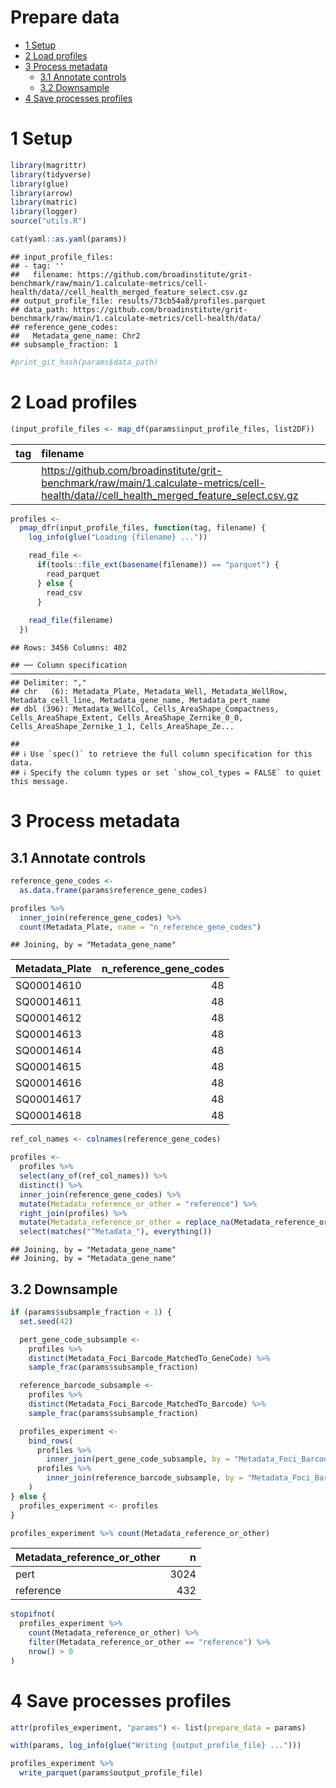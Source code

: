 Prepare data
================

-   [1 Setup](#setup)
-   [2 Load profiles](#load-profiles)
-   [3 Process metadata](#process-metadata)
    -   [3.1 Annotate controls](#annotate-controls)
    -   [3.2 Downsample](#downsample)
-   [4 Save processes profiles](#save-processes-profiles)

# 1 Setup

``` r
library(magrittr)
library(tidyverse)
library(glue)
library(arrow)
library(matric)
library(logger)
source("utils.R")
```

``` r
cat(yaml::as.yaml(params))
```

    ## input_profile_files:
    ## - tag: ''
    ##   filename: https://github.com/broadinstitute/grit-benchmark/raw/main/1.calculate-metrics/cell-health/data//cell_health_merged_feature_select.csv.gz
    ## output_profile_file: results/73cb54a8/profiles.parquet
    ## data_path: https://github.com/broadinstitute/grit-benchmark/raw/main/1.calculate-metrics/cell-health/data/
    ## reference_gene_codes:
    ##   Metadata_gene_name: Chr2
    ## subsample_fraction: 1

``` r
#print_git_hash(params$data_path)
```

# 2 Load profiles

``` r
(input_profile_files <- map_df(params$input_profile_files, list2DF))
```

<div class="kable-table">

| tag | filename                                                                                                                                   |
|:----|:-------------------------------------------------------------------------------------------------------------------------------------------|
|     | <https://github.com/broadinstitute/grit-benchmark/raw/main/1.calculate-metrics/cell-health/data//cell_health_merged_feature_select.csv.gz> |

</div>

``` r
profiles <-
  pmap_dfr(input_profile_files, function(tag, filename) {
    log_info(glue("Loading {filename} ..."))

    read_file <-
      if(tools::file_ext(basename(filename)) == "parquet") {
        read_parquet
      } else {
        read_csv
      }
    
    read_file(filename)
  })
```

    ## Rows: 3456 Columns: 402

    ## ── Column specification ──────────────────────────────────────────────────────────────────────────────────────────────────────────────────────────────────────────
    ## Delimiter: ","
    ## chr   (6): Metadata_Plate, Metadata_Well, Metadata_WellRow, Metadata_cell_line, Metadata_gene_name, Metadata_pert_name
    ## dbl (396): Metadata_WellCol, Cells_AreaShape_Compactness, Cells_AreaShape_Extent, Cells_AreaShape_Zernike_0_0, Cells_AreaShape_Zernike_1_1, Cells_AreaShape_Ze...

    ## 
    ## ℹ Use `spec()` to retrieve the full column specification for this data.
    ## ℹ Specify the column types or set `show_col_types = FALSE` to quiet this message.

# 3 Process metadata

## 3.1 Annotate controls

``` r
reference_gene_codes <-
  as.data.frame(params$reference_gene_codes)
```

``` r
profiles %>%
  inner_join(reference_gene_codes) %>%
  count(Metadata_Plate, name = "n_reference_gene_codes")
```

    ## Joining, by = "Metadata_gene_name"

<div class="kable-table">

| Metadata\_Plate | n\_reference\_gene\_codes |
|:----------------|--------------------------:|
| SQ00014610      |                        48 |
| SQ00014611      |                        48 |
| SQ00014612      |                        48 |
| SQ00014613      |                        48 |
| SQ00014614      |                        48 |
| SQ00014615      |                        48 |
| SQ00014616      |                        48 |
| SQ00014617      |                        48 |
| SQ00014618      |                        48 |

</div>

``` r
ref_col_names <- colnames(reference_gene_codes)

profiles <-
  profiles %>%
  select(any_of(ref_col_names)) %>%
  distinct() %>%
  inner_join(reference_gene_codes) %>%
  mutate(Metadata_reference_or_other = "reference") %>%
  right_join(profiles) %>%
  mutate(Metadata_reference_or_other = replace_na(Metadata_reference_or_other, "pert")) %>%
  select(matches("^Metadata_"), everything())
```

    ## Joining, by = "Metadata_gene_name"
    ## Joining, by = "Metadata_gene_name"

## 3.2 Downsample

``` r
if (params$subsample_fraction < 1) {
  set.seed(42)

  pert_gene_code_subsample <-
    profiles %>%
    distinct(Metadata_Foci_Barcode_MatchedTo_GeneCode) %>%
    sample_frac(params$subsample_fraction)

  reference_barcode_subsample <-
    profiles %>%
    distinct(Metadata_Foci_Barcode_MatchedTo_Barcode) %>%
    sample_frac(params$subsample_fraction)

  profiles_experiment <-
    bind_rows(
      profiles %>%
        inner_join(pert_gene_code_subsample, by = "Metadata_Foci_Barcode_MatchedTo_GeneCode"),
      profiles %>%
        inner_join(reference_barcode_subsample, by = "Metadata_Foci_Barcode_MatchedTo_Barcode")
    )
} else {
  profiles_experiment <- profiles
}
```

``` r
profiles_experiment %>% count(Metadata_reference_or_other)
```

<div class="kable-table">

| Metadata\_reference\_or\_other |    n |
|:-------------------------------|-----:|
| pert                           | 3024 |
| reference                      |  432 |

</div>

``` r
stopifnot(
  profiles_experiment %>%
    count(Metadata_reference_or_other) %>%
    filter(Metadata_reference_or_other == "reference") %>%
    nrow() > 0
)
```

# 4 Save processes profiles

``` r
attr(profiles_experiment, "params") <- list(prepare_data = params)
```

``` r
with(params, log_info(glue("Writing {output_profile_file} ...")))

profiles_experiment %>%
  write_parquet(params$output_profile_file)
```
